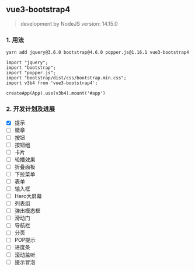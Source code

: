 ## vue3-bootstrap4
> development by NodeJS version: 14.15.0

### 1. 用法
```
yarn add jquery@3.6.0 bootstrap@4.6.0 popper.js@1.16.1 vue3-bootstrap4
```

```
import "jquery";
import "bootstrap";
import "popper.js";
import "bootstrap/dist/css/bootstrap.min.css";
import v3b4 from 'vue3-bootstrap4';

createApp(App).use(v3b4).mount('#app')
```

### 2. 开发计划及进展
- [x] 提示
- [ ] 徽章
- [ ] 按钮
- [ ] 按钮组
- [ ] 卡片
- [ ] 轮播效果
- [ ] 折叠面板
- [ ] 下拉菜单
- [ ] 表单
- [ ] 输入框
- [ ] Hero大屏幕
- [ ] 列表组
- [ ] 弹出模态框
- [ ] 滑动门
- [ ] 导航栏
- [ ] 分页
- [ ] POP提示
- [ ] 进度条
- [ ] 滚动监听
- [ ] 提示冒泡